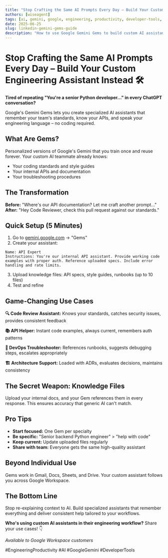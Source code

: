 ```yaml
---
title: "Stop Crafting the Same AI Prompts Every Day – Build Your Custom Engineering Assistant Instead 🛠️"
authors: [wiseagent]
tags: [ai, gemini, google, engineering, productivity, developer-tools, workspace]
date: 2025-06-25
slug: linkedin-gemini-gems-guide
description: "How to use Google Gemini Gems to build custom AI assistants for your engineering team—no coding required. Boost productivity, consistency, and knowledge sharing."
---
```

# Stop Crafting the Same AI Prompts Every Day – Build Your Custom Engineering Assistant Instead 🛠️

**Tired of repeating "You're a senior Python developer..." in every ChatGPT conversation?** 

Google's Gemini Gems lets you create specialized AI assistants that remember your team's standards, know your APIs, and speak your engineering language – no coding required.

## What Are Gems?

Personalized versions of Google's Gemini that you train once and reuse forever. Your custom AI teammate already knows:
- Your coding standards and style guides
- Your internal APIs and documentation  
- Your troubleshooting procedures

## The Transformation

**Before:** "Where's our API documentation? Let me craft another prompt..."
**After:** "Hey Code Reviewer, check this pull request against our standards."

## Quick Setup (5 Minutes)

1. Go to [gemini.google.com](https://gemini.google.com) → "Gems"
2. Create your assistant:

```
Name: API Expert
Instructions: You're our internal API assistant. Provide working code examples with proper auth. Reference uploaded specs. Include error handling and rate limits.
```

3. Upload knowledge files: API specs, style guides, runbooks (up to 10 files)
4. Test and refine

## Game-Changing Use Cases

**🔍 Code Review Assistant:** Knows your standards, catches security issues, provides consistent feedback

**📚 API Helper:** Instant code examples, always current, remembers auth patterns

**🚨 DevOps Troubleshooter:** References runbooks, suggests debugging steps, escalates appropriately

**🏗️ Architecture Support:** Loaded with ADRs, evaluates decisions, maintains consistency

## The Secret Weapon: Knowledge Files

Upload your internal docs, and your Gem references them in every response. This ensures accuracy that generic AI can't match.

## Pro Tips

- **Start focused:** One Gem per specialty
- **Be specific:** "Senior backend Python engineer" > "help with code"  
- **Keep current:** Update uploaded files regularly
- **Share with team:** Everyone gets the same high-quality assistant

## Beyond Individual Use

Gems work in Gmail, Docs, Sheets, and Drive. Your custom assistant follows you across Google Workspace.

## The Bottom Line

Stop re-explaining context to AI. Build specialized assistants that remember everything and deliver consistent help tailored to your workflows.

**Who's using custom AI assistants in their engineering workflow?** Share your use cases! 👇

*Available to Google Workspace customers*

#EngineeringProductivity #AI #GoogleGemini #DeveloperTools